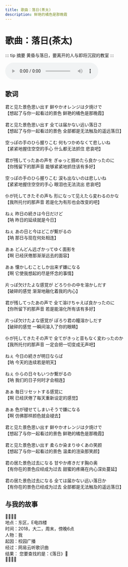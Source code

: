 ```yaml
---
title: 歌曲：落日(茶太)
description: 鲜艳的橘色是那晚霞
---
```


# 歌曲：落日(茶太)

::: tip 摘要
黄昏与落日，要离开的人与即将沉寂的教室
:::


<audio controls src="/posts/sunset.ogg">
  <a href="">
      Download audio
  </a>
</audio>

## 歌词
君と见た景色思い出す 鲜やかオレンジは夕焼けで  
【想起了与你一起看过的景色 鲜艳的橘色是那晚霞】  
<br>
君と见た景色思い出す 全ては届かない远い落日さ  
【想起了与你一起看过的景色 全部都是无法触及的遥远落日】  
<br>
空っぽの手のひら握りこむ 何もつかめなくて悲しいね  
【紧紧地握住空空的手心 什么都无法抓住 悲哀吧】  
<br>
君が残してったあの声を ぎゅっと掴めたら良かったのに  
【你残留下的那声音 能够紧紧地抓住该有多好】  
<br>
空っぽの手のひら握りこむ 涙も出ないのは悲しいね  
【紧紧地握住空空的手心 眼泪也无法流出 悲哀吧】  
<br>
仆が托してきたその声も 形になって见えたら変わるのかな  
【我所托付的那声音 若是化为有形也会改变的吧】  
<br>
ねぇ 昨日の続きは今日だけど  
【呐 昨日的延续就是今日】  
<br>
ねぇ あの日と今はどこが繋がるの  
【呐 那日与现在何处相连】  
<br>
あぁ どんどん远ざかってゆく面影を  
【啊 已经厌倦那渐渐远去的面容】  
<br>
あぁ 懐かしむことしか出来ず嫌になる  
【啊 它使我想起的尽是怀念的事情】  
<br>
片っぽ欠けたよな感覚が どろり仆の中を溶かしだす  
【破碎的感觉 渐渐地融化着我的内心】  
<br>
君が残してったあの声で 全て溶けちゃえば良かったのに  
【你所留下的那声音 若是能溶化所有该有多好】  
<br>
片っぽ欠けたよな感覚が ぽろり君の瞳溶かしだす  
【破碎的感觉 一瞬间溶入了你的眼睛】  
<br>
仆が托してきたその声で 全てがきっと音もなく変わったのか  
【我所托付的那声音 一定会把一切变成无声吧】  
<br>
ねぇ 今日の続きが明日ならば  
【呐 今天的连续若是明天】  
<br>
ねぇ 仆らの日々もいつか繋がるの  
【呐 我们的日子何时才会相连】  
<br>
あぁ 毎日リセットする感覚に  
【啊 已经厌倦了每天重新设定的感觉】  
<br>
あぁ 色が褪せてしまいそうで嫌になる  
【啊 仿佛那样颜色就会褪去】  
<br>
君と见た景色思い出す 鲜やかオレンジは夕焼けで  
【想起了与你一起看过的景色 鲜艳的橘色是那晚霞】  
<br>
君と见た景色思い出す 柔らか染まりゆくあの笑颜  
【想起了与你一起看过的景色 温柔的渲染那笑颜】  
<br>
君の居た景色过去になる 甘やか疼きだす胸の奥  
【有你在的景色应经成为过去 甜蜜的疼痛在内心深处蔓延】  
<br>
君の居た景色过去になる 全ては届かない远い落日か  
【有你在的景色已经成为过去 全部都是无法触及的遥远落日】  

## 与我的故事
&#x1F33B;&#x1F33B;&#x1F33B;&#x1F33B;  
地点：东区，E电四楼  
时间：2018，大二，周末，傍晚6点  
人物：我  
起因：校园广播  
经过：网易云听歌识曲  
结果： 您要查找的是：《落日》&#x1F304;  
&#x1F33B;&#x1F33B;&#x1F33B;&#x1F33B;  